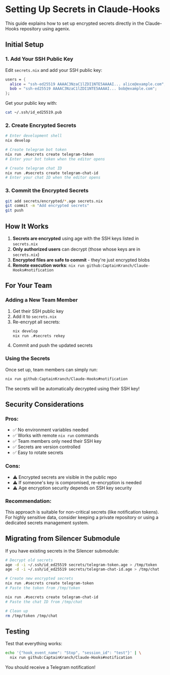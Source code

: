 # Setting Up Secrets in Claude-Hooks

This guide explains how to set up encrypted secrets directly in the Claude-Hooks repository using agenix.

## Initial Setup

### 1. Add Your SSH Public Key

Edit `secrets.nix` and add your SSH public key:

```nix
users = {
  alice = "ssh-ed25519 AAAAC3NzaC1lZDI1NTE5AAAAI... alice@example.com";
  bob = "ssh-ed25519 AAAAC3NzaC1lZDI1NTE5AAAAI... bob@example.com";
};
```

Get your public key with:
```bash
cat ~/.ssh/id_ed25519.pub
```

### 2. Create Encrypted Secrets

```bash
# Enter development shell
nix develop

# Create telegram bot token
nix run .#secrets create telegram-token
# Enter your bot token when the editor opens

# Create telegram chat ID
nix run .#secrets create telegram-chat-id
# Enter your chat ID when the editor opens
```

### 3. Commit the Encrypted Secrets

```bash
git add secrets/encrypted/*.age secrets.nix
git commit -m "Add encrypted secrets"
git push
```

## How It Works

1. **Secrets are encrypted** using age with the SSH keys listed in `secrets.nix`
2. **Only authorized users** can decrypt (those whose keys are in `secrets.nix`)
3. **Encrypted files are safe to commit** - they're just encrypted blobs
4. **Remote execution works**: `nix run github:CaptainKranch/Claude-Hooks#notification`

## For Your Team

### Adding a New Team Member

1. Get their SSH public key
2. Add it to `secrets.nix`
3. Re-encrypt all secrets:
   ```bash
   nix develop
   nix run .#secrets rekey
   ```
4. Commit and push the updated secrets

### Using the Secrets

Once set up, team members can simply run:
```bash
nix run github:CaptainKranch/Claude-Hooks#notification
```

The secrets will be automatically decrypted using their SSH key!

## Security Considerations

### Pros:
- ✅ No environment variables needed
- ✅ Works with remote `nix run` commands
- ✅ Team members only need their SSH key
- ✅ Secrets are version controlled
- ✅ Easy to rotate secrets

### Cons:
- ⚠️ Encrypted secrets are visible in the public repo
- ⚠️ If someone's key is compromised, re-encryption is needed
- ⚠️ Age encryption security depends on SSH key security

### Recommendation:
This approach is suitable for non-critical secrets (like notification tokens). For highly sensitive data, consider keeping a private repository or using a dedicated secrets management system.

## Migrating from Silencer Submodule

If you have existing secrets in the Silencer submodule:

```bash
# Decrypt old secrets
age -d -i ~/.ssh/id_ed25519 secrets/telegram-token.age > /tmp/token
age -d -i ~/.ssh/id_ed25519 secrets/telegram-chat-id.age > /tmp/chat

# Create new encrypted secrets
nix run .#secrets create telegram-token
# Paste the token from /tmp/token

nix run .#secrets create telegram-chat-id  
# Paste the chat ID from /tmp/chat

# Clean up
rm /tmp/token /tmp/chat
```

## Testing

Test that everything works:
```bash
echo '{"hook_event_name": "Stop", "session_id": "test"}' | \
  nix run github:CaptainKranch/Claude-Hooks#notification
```

You should receive a Telegram notification!